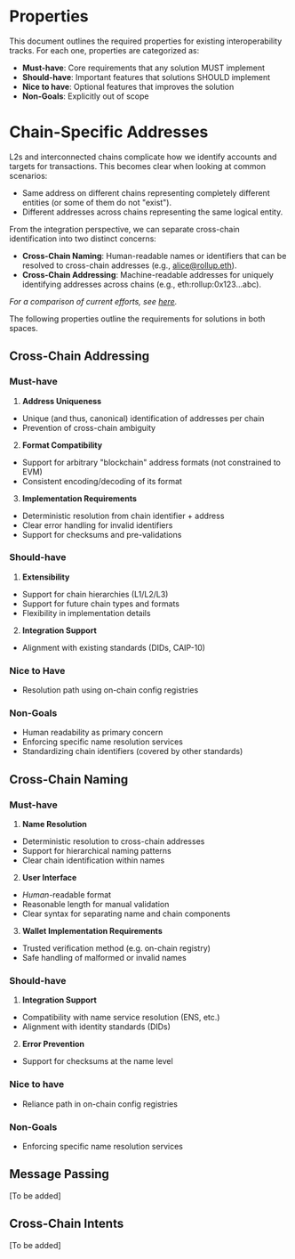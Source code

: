 # Properties

This document outlines the required properties for existing interoperability tracks. For each one, properties are categorized as:

- **Must-have**: Core requirements that any solution MUST implement
- **Should-have**: Important features that solutions SHOULD implement
- **Nice to have**: Optional features that improves the solution
- **Non-Goals**: Explicitly out of scope

# Chain-Specific Addresses

L2s and interconnected chains complicate how we identify accounts and targets for transactions. This becomes clear when looking at common scenarios:
* Same address on different chains representing completely different entities (or some of them do not "exist").
* Different addresses across chains representing the same logical entity.

From the integration perspective, we can separate cross-chain identification into two distinct concerns:

- **Cross-Chain Naming**: Human-readable names or identifiers that can be resolved to cross-chain addresses (e.g., alice@rollup.eth).
- **Cross-Chain Addressing**: Machine-readable addresses for uniquely identifying addresses across chains (e.g., eth:rollup:0x123...abc).

_For a comparison of current efforts, see [here](./docs/chain-specific-addresses/csa-current-efforts.md)._

The following properties outline the requirements for solutions in both spaces.

## Cross-Chain Addressing

### Must-have

1. **Address Uniqueness**
- Unique (and thus, canonical) identification of addresses per chain
- Prevention of cross-chain ambiguity

2. **Format Compatibility**
- Support for arbitrary "blockchain" address formats (not constrained to EVM)
- Consistent encoding/decoding of its format

3. **Implementation Requirements**
- Deterministic resolution from chain identifier + address
- Clear error handling for invalid identifiers
- Support for checksums and pre-validations

### Should-have

1. **Extensibility**
- Support for chain hierarchies (L1/L2/L3)
- Support for future chain types and formats
- Flexibility in implementation details

2. **Integration Support**
- Alignment with existing standards (DIDs, CAIP-10)

### Nice to Have

- Resolution path using on-chain config registries

### Non-Goals

- Human readability as primary concern
- Enforcing specific name resolution services
- Standardizing chain identifiers (covered by other standards)

## Cross-Chain Naming

### Must-have

1. **Name Resolution**
- Deterministic resolution to cross-chain addresses
- Support for hierarchical naming patterns
- Clear chain identification within names

2. **User Interface**
- _Human_-readable format
- Reasonable length for manual validation
- Clear syntax for separating name and chain components

3. **Wallet Implementation Requirements**
- Trusted verification method (e.g. on-chain registry)
- Safe handling of malformed or invalid names

### Should-have

1. **Integration Support**
- Compatibility with name service resolution (ENS, etc.)
- Alignment with identity standards (DIDs)

2. **Error Prevention**
- Support for checksums at the name level

### Nice to have
- Reliance path in on-chain config registries

### Non-Goals
- Enforcing specific name resolution services

## Message Passing

[To be added]

## Cross-Chain Intents

[To be added]
